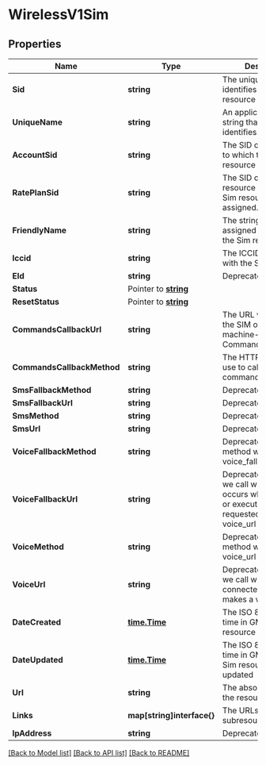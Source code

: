# WirelessV1Sim

## Properties

Name | Type | Description | Notes
------------ | ------------- | ------------- | -------------
**Sid** | **string** | The unique string that identifies the Sim resource |[optional] 
**UniqueName** | **string** | An application-defined string that uniquely identifies the resource |[optional] 
**AccountSid** | **string** | The SID of the Account to which the Sim resource belongs |[optional] 
**RatePlanSid** | **string** | The SID of the RatePlan resource to which the Sim resource is assigned. |[optional] 
**FriendlyName** | **string** | The string that you assigned to describe the Sim resource |[optional] 
**Iccid** | **string** | The ICCID associated with the SIM |[optional] 
**EId** | **string** | Deprecated |[optional] 
**Status** | Pointer to [**string**](SimEnumStatus.md) |  |
**ResetStatus** | Pointer to [**string**](SimEnumResetStatus.md) |  |
**CommandsCallbackUrl** | **string** | The URL we call when the SIM originates a machine-to-machine Command |[optional] 
**CommandsCallbackMethod** | **string** | The HTTP method we use to call commands_callback_url |[optional] 
**SmsFallbackMethod** | **string** | Deprecated |[optional] 
**SmsFallbackUrl** | **string** | Deprecated |[optional] 
**SmsMethod** | **string** | Deprecated |[optional] 
**SmsUrl** | **string** | Deprecated |[optional] 
**VoiceFallbackMethod** | **string** | Deprecated. The HTTP method we use to call voice_fallback_url |[optional] 
**VoiceFallbackUrl** | **string** | Deprecated. The URL we call when an error occurs while retrieving or executing the TwiML requested from voice_url |[optional] 
**VoiceMethod** | **string** | Deprecated. The HTTP method we use to call voice_url |[optional] 
**VoiceUrl** | **string** | Deprecated. The URL we call when the SIM-connected device makes a voice call |[optional] 
**DateCreated** | [**time.Time**](time.Time.md) | The ISO 8601 date and time in GMT when the resource was created |[optional] 
**DateUpdated** | [**time.Time**](time.Time.md) | The ISO 8601 date and time in GMT when the Sim resource was last updated |[optional] 
**Url** | **string** | The absolute URL of the resource |[optional] 
**Links** | **map[string]interface{}** | The URLs of related subresources |[optional] 
**IpAddress** | **string** | Deprecated |[optional] 

[[Back to Model list]](../README.md#documentation-for-models) [[Back to API list]](../README.md#documentation-for-api-endpoints) [[Back to README]](../README.md)


